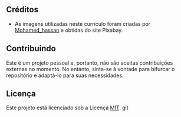 ## Créditos

- As imagens utilizadas neste currículo foram criadas por [Mohamed_hassan](https://pixabay.com/users/mohamed_hassan-5229782/) e obtidas do site Pixabay.

## Contribuindo

Este é um projeto pessoal e, portanto, não são aceitas contribuições externas no momento. No entanto, sinta-se à vontade para bifurcar o repositório e adaptá-lo para suas necessidades.

## Licença

Este projeto está licenciado sob a Licença [MIT](https://opensource.org/licenses/MIT).
git
